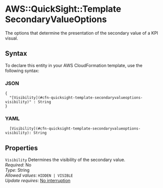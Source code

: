 # AWS::QuickSight::Template SecondaryValueOptions<a name="aws-properties-quicksight-template-secondaryvalueoptions"></a>

The options that determine the presentation of the secondary value of a KPI visual\.

## Syntax<a name="aws-properties-quicksight-template-secondaryvalueoptions-syntax"></a>

To declare this entity in your AWS CloudFormation template, use the following syntax:

### JSON<a name="aws-properties-quicksight-template-secondaryvalueoptions-syntax.json"></a>

```
{
  "[Visibility](#cfn-quicksight-template-secondaryvalueoptions-visibility)" : String
}
```

### YAML<a name="aws-properties-quicksight-template-secondaryvalueoptions-syntax.yaml"></a>

```
  [Visibility](#cfn-quicksight-template-secondaryvalueoptions-visibility): String
```

## Properties<a name="aws-properties-quicksight-template-secondaryvalueoptions-properties"></a>

`Visibility`  <a name="cfn-quicksight-template-secondaryvalueoptions-visibility"></a>
Determines the visibility of the secondary value\.  
*Required*: No  
*Type*: String  
*Allowed values*: `HIDDEN | VISIBLE`  
*Update requires*: [No interruption](https://docs.aws.amazon.com/AWSCloudFormation/latest/UserGuide/using-cfn-updating-stacks-update-behaviors.html#update-no-interrupt)